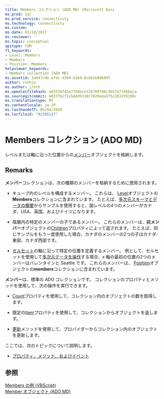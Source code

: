 ```yaml
---
title: Members コレクション (ADO MD) |Microsoft Docs
ms.prod: sql
ms.prod_service: connectivity
ms.technology: connectivity
ms.custom: ''
ms.date: 01/19/2017
ms.reviewer: ''
ms.topic: conceptual
apitype: COM
f1_keywords:
- Level::Members
- Members
- Position::Members
helpviewer_keywords:
- Members collection [ADO MD]
ms.assetid: 3a647cde-efdc-4394-b1b9-8cbb1b9d689f
author: rothja
ms.author: jroth
ms.openlocfilehash: e8337bfd2e7fb8ece226709f86c3b57ef746baca
ms.sourcegitcommit: 6037fb1f1a5ddd933017029eda5f5c281939100c
ms.translationtype: MT
ms.contentlocale: ja-JP
ms.lasthandoff: 05/04/2020
ms.locfileid: "82765127"
---
```

# <a name="members-collection-ado-md"></a>Members コレクション (ADO MD)
レベルまたは軸に沿った位置からの[メンバー](../../../ado/reference/ado-md-api/member-object-ado-md.md)オブジェクトを格納します。  
  
## <a name="remarks"></a>Remarks  
 **メンバー**コレクションは、次の種類のメンバーを格納するために使用されます。  
  
-   キューブ内のレベルを構成するメンバー。 これらは、 [Level](../../../ado/reference/ado-md-api/level-object-ado-md.md)オブジェクトの**Members**コレクションに含まれています。 たとえば、[多次元スキーマとデータの概要](../../../ado/guide/multidimensional/overview-of-multidimensional-schemas-and-data.md)からサンプルを使用すると、国レベルの4つのメンバーがカナダ、USA、英国、およびドイツになります。  
  
-   階層内の特定のメンバーの子であるメンバー。 これらのメンバーは、親**メンバー**オブジェクトの[Children](../../../ado/reference/ado-md-api/children-property-ado-md.md)プロパティによって返されます。 たとえば、同じサンプルをもう一度使用した場合、カナダのメンバーの2つの子はカナダ-東部、カナダ西部です。  
  
-   [セルセット](../../../ado/reference/ado-md-api/cellset-object-ado-md.md)の軸に沿って特定の位置を定義するメンバー。 例として、セルセットを使用して[多次元データを操作](../../../ado/guide/multidimensional/working-with-multidimensional-data.md)する場合、x 軸の最初の位置の2つのメンバーはバレンタインと Seattle です。 これらのメンバーは、 [Position](../../../ado/reference/ado-md-api/position-object-ado-md.md)オブジェクトの**members**コレクションに含まれています。  
  
 **メンバー**は、標準の ADO コレクションです。 コレクションのプロパティとメソッドを使用して、次の操作を実行できます。  
  
-   [Count](../../../ado/reference/ado-api/count-property-ado.md)プロパティを使用して、コレクション内のオブジェクトの数を取得します。  
  
-   既定の[Item](../../../ado/reference/ado-api/item-property-ado.md)プロパティを使用して、コレクションからオブジェクトを返します。  
  
-   [更新](../../../ado/reference/ado-api/refresh-method-ado.md)メソッドを使用して、プロバイダーからコレクション内のオブジェクトを更新します。  
  
 ここでは、次のトピックについて説明します。  
  
-   [プロパティ、メソッド、およびイベント](../../../ado/reference/ado-md-api/members-collection-properties-methods-and-events.md)  
  
## <a name="see-also"></a>参照  
 [Members の例 (VBScript)](../../../ado/reference/ado-md-api/members-example-vbscript.md)   
 [Member オブジェクト (ADO MD)](../../../ado/reference/ado-md-api/member-object-ado-md.md)
